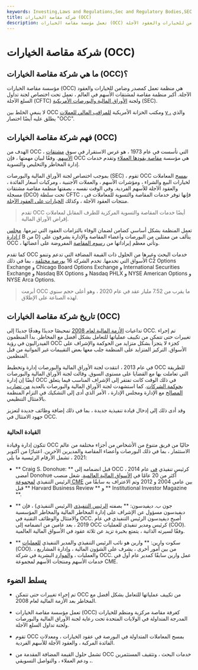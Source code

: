 ```yaml
---
keywords: Investing,Laws and Regulations,Sec and Regulatory Bodies,SEC
title: شركة مقاصة الخيارات (OCC)
description: تعمل مؤسسة مقاصة الخيارات (OCC) مع المنظمين وتعمل كمصدر وضامن للخيارات والعقود الآجلة.
---
```


# شركة مقاصة الخيارات (OCC)
## ما هي شركة مقاصة الخيارات (OCC)؟

مؤسسة مقاصة الخيارات (OCC) هي منظمة تعمل كمصدر وضامن للخيارات والعقود الآجلة. أكبر منظمة مقاصة لمشتقات الأسهم في العالم ، تعمل تحت اختصاص لجنة تداول السلع الآجلة (CFTC) ولجنة [الأوراق المالية والبورصات الأمريكية](/sec) (SEC).

لا ينبغي الخلط بين OCC ومكتب الخزانة الأمريكية [للمراقب المالي للعملات](/office-comptroller-currency-occ) [y ،](/office-comptroller-currency-occ) والذي يطلق عليه أيضًا اختصار "OCC".

## فهم شركة مقاصة الخيارات (OCC)

الهدف من OCC ، التي تأسست في عام 1973 ، هو غرس الاستقرار في سوق [مشتقات الأسهم](/equity_derivative). وفقًا لبيان مهمتها ، فإن OCC هي مؤسسة [مقاصة يقودها العملاء](/clearingcorporation) وتقدم خدمات إدارة المخاطر والتخليص والتسوية.

بموجب اختصاص لجنة الأوراق المالية والبورصات (SEC) ، تقوم OCC [بمسح](/clearing) المعاملات لخيارات البيع والشراء ، ومؤشرات الأسهم ، والعملات الأجنبية ، ومركبات أسعار الفائدة ، والعقود الآجلة للأسهم الفردية. وفي الوقت نفسه ، بصفتها منظمة مقاصة مشتقات مسجلة (DCO) تحت سلطة CFTC ، فإنها توفر خدمات المقاصة والتسوية للمعاملات في منتجات العقود الآجلة ، وكذلك [الخيارات على العقود الآجلة](/options-on-futures).

> تقدم OCC أيضًا خدمات المقاصة والتسوية المركزية للطرف المقابل لمعاملات إقراض الأوراق المالية.

>

تعمل المنظمة بشكل أساسي كضامن لضمان الوفاء بالتزامات العقود التي تبرمها. [مجلس إدارة (](/boardofdirectors) B من D) يتألف من ممثلين من البورصات وأعضاء المقاصة والإدارة يشرفون على OCC ، وتأتي معظم إيراداتها من [رسوم المقاصة](/clearingfee) المفروضة على أعضائها.

كما تقدم OCC خدمات البحث وغيرها من الحلول ذات القيمة المضافة التي تدعم وتنمو الأسواق التي تخدمها. تخدم الشركة 16 [بورصة مختلفة](/exchange) ، بما في ذلك C2 Options Exchange و Chicago Board Options Exchange و International Securities Exchange و Nasdaq BX Options و Nasdaq PHLX و NYSE American Options و NYSE Arca Options.

> أبرمت OCC ما يقرب من 7.52 مليار عقد في عام 2020 ، وهو أعلى حجم سنوي لهذه الصناعة على الإطلاق.

>

## تاريخ شركة مقاصة الخيارات (OCC)

تداعيات [الأزمة المالية لعام 2008](/credit-crisis) تمحيصًا جديدًا وهدفًا جديدًا إلى OCC. تم إجراء تغييرات حتى تتمكن من تكييف عملياتها للتعامل بشكل أفضل مع المخاطر. بدأ المنظمون الفيدراليون في رؤية OCC كجزء لا يتجزأ بشكل متزايد من الحوكمة والإشراف على الأسواق. التركيز المتزايد على المنظمة جلب معها بعض التقييمات غير المواتية من قبل المنظمين.

في عام 2013 ، انتقدت لجنة الأوراق المالية والبورصات إدارة وتخطيط OCC للطريقة التي تعاملت بها مع القضايا على مستوى السوق. وقالت لجنة الأوراق المالية والبورصات أيضًا إن إدارة OCC في ذلك الوقت كانت تفتقر إلى الإشراف المناسب فيما يتعلق [بحوكمة الشركات](/corporategovernance). كما استشهدت لجنة الأوراق المالية والبورصات بالعديد [من تضارب المصالح](/conflict-of-interest) مع الإدارة ومجلس الإدارة ، الأمر الذي أدى إلى التشكيك في التزام المنظمة بالامتثال التنظيمي.

وقد أدى ذلك إلى إدخال قيادة تنفيذية جديدة ، بما في ذلك إضافة وظائف جديدة لتعزيز جهود الامتثال في OCC.

### القيادة الحالية

تتكون إدارة وقيادة OCC حاليًا من فريق متنوع من الأشخاص من أجزاء مختلفة من عالم الاستثمار ، بما في ذلك البورصات وأعضاء المقاصة والمديرين الآخرين. اعتبارًا من أكتوبر 2021 ، تشمل الأرقام الرئيسية ما يلي:

- ** Craig S. Donohue: ** قبل انضمامه إلى OCC كرئيس تنفيذي [في](/chairman) عام 2014 ، أمضى Donohue أكثر من 20 عامًا في [الأسواق المالية العالمية](/financial-market). شغل منصب الرئيس التنفيذي [لمجموعة CME](/cme) بين عامي 2004 و 2012 وتم الاعتراف به سابقًا من قبل ** Harvard Business Review ** و ** Institutional Investor Magazine **.

- ** جون ب. ديفيدسون: ** بصفته [الرئيس التنفيذي](/ceo) (الرئيس التنفيذي) ، فإن ديفيدسون مسؤول عن الإشراف على إدارة المخاطر المالية والمخاطر المؤسسية والامتثال والوظائف التقنية في OCC. أصبح ديفيدسون الرئيس التنفيذي في عام 2019 ، بعد عامين من انضمامه إلى OCC كرئيس ومدير تنفيذي للعمليات (COO). وفقًا لسيرته الذاتية ، يتمتع بخبرة تزيد عن ثلاثة عقود في الأسواق المالية العالمية.

- ** سكوت وارين: ** وارين هو نائب الرئيس التنفيذي والمدير التنفيذي [للعمليات](/coo) (COO). من بين أمور أخرى ، يشرف على الشؤون المالية ، وإدارة المشاريع ، والعمليات ، [والموارد](/humanresources) البشرية في شركة OCC. عمل وارين سابقًا كمدير عام أول في خدمات الأسهم ومنتجات الأسهم لمجموعة CME.

## يسلط الضوء

- تم إجراء تغييرات حتى تتمكن OCC من تكييف عملياتها للتعامل بشكل أفضل مع المخاطر بعد الأزمة المالية لعام 2008.

- تعمل مؤسسة مقاصة الخيارات (OCC) كغرفة مقاصة مركزية ومنظم للخيارات المدرجة المتداولة في الولايات المتحدة تحت رعاية لجنة الأوراق المالية والبورصات ولجنة تداول السلع الآجلة.

- تقوم OCC بمسح المعاملات المتداولة في البورصة في عقود الخيارات ، ومعدلات الفائدة المركبة ، والعقود الآجلة للأسهم الفردية.

- تشمل حلول القيمة المضافة المقدمة من OCC خدمات البحث ، وتثقيف المستثمرين ، ودعم العملاء ، والتواصل التسويقي.

